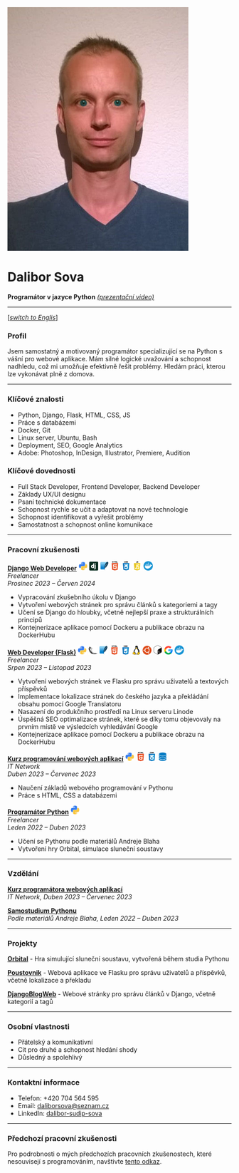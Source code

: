 ![Dalibor Sova](data/cv_photo.jpg)

# Dalibor Sova
**Programátor v jazyce Python**  [*(prezentační video)*](https://youtu.be/KOqlBM_7sdk)


---
[[*switch to Englis*]](data/README[en].md)


### Profil
Jsem samostatný a motivovaný programátor specializující se na Python s vášní pro webové aplikace. Mám silné logické uvažování a schopnost nadhledu, což mi umožňuje efektivně řešit problémy. Hledám práci, kterou lze vykonávat plně z domova.

---

### Klíčové znalosti
- Python, Django, Flask, HTML, CSS, JS
- Práce s databázemi
- Docker, Git
- Linux server, Ubuntu, Bash
- Deployment, SEO, Google Analytics
- Adobe: Photoshop, InDesign, Illustrator, Premiere, Audition


### Klíčové dovednosti
- Full Stack Developer, Frontend Developer, Backend Developer
- Základy UX/UI designu
- Psaní technické dokumentace
- Schopnost rychle se učit a adaptovat na nové technologie
- Schopnost identifikovat a vyřešit problémy
- Samostatnost a schopnost online komunikace

---

### Pracovní zkušenosti

[**Django Web Developer**](https://github.com/Sudip2708/DjangoBlogWeb)  <img src="data/icons/python.jpg" alt="Python Icon" width="20"> <img src="data/icons/django.png" alt="Django Icon" width="20"> <img src="data/icons/sqlite.jpg" alt="SQlite Icon" width="20"> <img src="data/icons/html.jpg" alt="HTML Icon" width="21"> <img src="data/icons/css.jpg" alt="CSS Icon" width="21"> <img src="data/icons/js.jpg" alt="JS Icon" width="21"> <img src="data/icons/docker.png" alt="Docker Icon" width="21">  
*Freelancer*  
*Prosinec 2023 – Červen 2024*  
- Vypracování zkušebního úkolu v Django
- Vytvoření webových stránek pro správu článků s kategoriemi a tagy
- Učení se Django do hloubky, včetně nejlepší praxe a strukturálních principů
- Kontejnerizace aplikace pomocí Dockeru a publikace obrazu na DockerHubu
       
[**Web Developer (Flask)**](https://github.com/Sudip2708/poustovnik-english)  <img src="data/icons/python.jpg" alt="Python Icon" width="20"> <img src="data/icons/flask.png" alt="Flask Icon" width="20"> <img src="data/icons/sqlite.jpg" alt="SQlite Icon" width="20"> <img src="data/icons/html.jpg" alt="HTML Icon" width="21"> <img src="data/icons/css.jpg" alt="CSS Icon" width="21"> <img src="data/icons/linux.png" alt="Linux Icon" width="20"> <img src="data/icons/ubuntu.jpg" alt="Ubuntu Icon" width="20"> <img src="data/icons/bash.png" alt="Bash Icon" width="20"> <img src="data/icons/g-seo.png" alt="GoogleSEO Icon" width="20"> <img src="data/icons/docker.png" alt="Docker Icon" width="21">       
*Freelancer*  
*Srpen 2023 – Listopad 2023*  
- Vytvoření webových stránek ve Flasku pro správu uživatelů a textových příspěvků
- Implementace lokalizace stránek do českého jazyka a překládání obsahu pomocí Google Translatoru  
- Nasazení do produkčního prostředí na Linux serveru Linode  
- Úspěšná SEO optimalizace stránek, které se díky tomu objevovaly na prvním místě ve výsledcích vyhledávání Google
- Kontejnerizace aplikace pomocí Dockeru a publikace obrazu na DockerHubu

[**Kurz programování webových aplikací**](data/Osveceni_IT_Network_small.jpg)  <img src="data/icons/python.jpg" alt="Python Icon" width="20"> <img src="data/icons/html.jpg" alt="HTML Icon" width="21"> <img src="data/icons/css.jpg" alt="CSS Icon" width="21"> <img src="data/icons/database.png" alt="Database Icon" width="20">  
*IT Network*  
*Duben 2023 – Červenec 2023*  
- Naučení základů webového programování v Pythonu
- Práce s HTML, CSS a databázemi  

[**Programátor Python**](https://github.com/Sudip2708/Python-Exercises)  <img src="data/icons/python.jpg" alt="Python Icon" width="20">  
*Freelancer*  
*Leden 2022 – Duben 2023*  
- Učení se Pythonu podle materiálů Andreje Blaha
- Vytvoření hry Orbital, simulace sluneční soustavy  

---

### Vzdělání

[**Kurz programátora webových aplikací**](data/Osveceni_IT_Network_small.jpg)   
*IT Network, Duben 2023 – Červenec 2023*

[**Samostudium Pythonu**](https://github.com/Sudip2708/Python-Exercises)   
*Podle materiálů Andreje Blaha, Leden 2022 – Duben 2023*

---

### Projekty

[**Orbital**](https://github.com/Sudip2708/Orbital-0.7) - Hra simulující sluneční soustavu, vytvořená během studia Pythonu

[**Poustovnik**](https://github.com/Sudip2708/poustovnik-english) - Webová aplikace ve Flasku pro správu uživatelů a příspěvků, včetně lokalizace a překladu

[**DjangoBlogWeb**](https://github.com/Sudip2708/DjangoBlogWeb) - Webové stránky pro správu článků v Django, včetně kategorií a tagů

---

### Osobní vlastnosti
- Přátelský a komunikativní
- Cit pro druhé a schopnost hledání shody
- Důsledný a spolehlivý

---

### Kontaktní informace
- Telefon: +420 704 564 595
- Email: daliborsova@seznam.cz
- LinkedIn: [dalibor-sudip-sova](https://www.linkedin.com/in/dalibor-sudip-sova)

---

### Předchozí pracovní zkušenosti
Pro podrobnosti o mých předchozích pracovních zkušenostech, které nesouvisejí s programováním, navštivte [tento odkaz](data/predchozi_zkusenosti.md).
